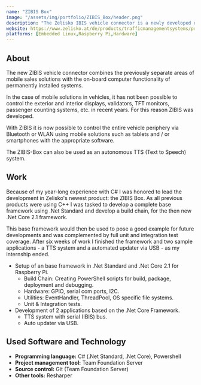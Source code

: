 ```yaml
---
name: "ZIBIS Box"
image: "/assets/img/portfolio/ZIBIS_Box/header.png"
description: "The Zelisko IBIS vehicle connector is a newly developed on-board-computer for public transport vehicles using the German <b>I</b>ntegrated on<b>B</b>oard <b>I</b>nformation <b>S</b>ystem (IBIS) bus."
website: https://www.zelisko.at/de/products/trafficmanagementsystems/products_1/zibis/ticketmachine_2.jsp
platforms: [Embedded Linux,Raspberry Pi,Hardware]
---
```


## About
The new ZIBIS vehicle connector combines the previously separate areas of mobile sales solutions with the on-board computer functionality of permanently installed systems.

In the case of mobile solutions in vehicles, it has not been possible to control the exterior and interior displays, validators, TFT monitors, passenger counting systems, etc. in recent years. For this reason ZIBIS was developed.

With ZIBIS it is now possible to control the entire vehicle periphery via Bluetooth or WLAN using mobile solutions such as tablets and / or smartphones with the appropriate software.

The ZIBIS-Box can also be used as an autonomous TTS (Text to Speech) system.

## Work
Because of my year-long experience with C# I was honored to lead the development in Zelisko's newest product: the ZIBIS Box. As all previous products were using C++ I was tasked to develop a complete base framework using .Net Standard and develop a build chain, for the then new .Net Core 2.1 framework. 

This base framework would then be used to pose a good example for future developments and was complemented by full unit and integration test coverage. After six weeks of work I finished the framework and two sample applications - a TTS system and a automated updater via USB - as my internship ended.

- Setup of an base framework in .Net Standard and .Net Core 2.1 for Raspberry Pi.
  - Build Chain: Creating PowerShell scripts for build, package, deployment and debugging.
  - Hardware: GPIO, serial com ports, I2C.
  - Utilities: EventHandler, ThreadPool, OS specific file systems.
  - Unit & Integration tests.
- Development of 2 applications based on the .Net Core Framework.
    - TTS system with serial (IBIS) bus.
    - Auto updater via USB.

## Used Software and Technology
- **Programming language:** C# (.Net Standard, .Net Core), Powershell
- **Project management tool:** Team Foundation Server
- **Source control:** Git (Team Foundation Server)
- **Other tools:** Resharper